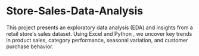 # Store-Sales-Data-Analysis
This project presents an exploratory data analysis (EDA) and insights from a retail store's sales dataset. Using Excel and Python , we uncover key trends in product sales, category performance, seasonal variation, and customer purchase behavior.
